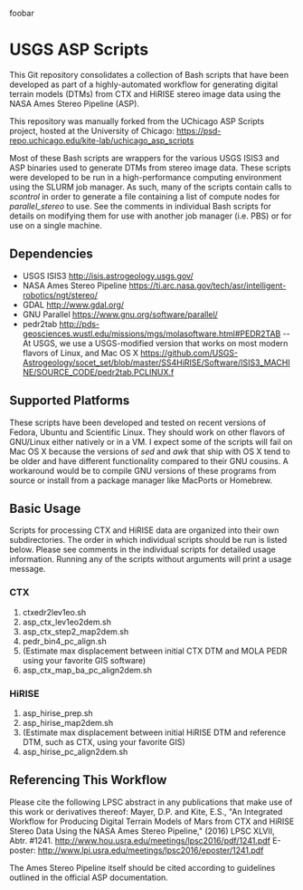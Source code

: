 foobar
# USGS ASP Scripts #
This Git repository consolidates a collection of Bash scripts that have been developed as part of a highly-automated workflow for generating digital terrain models (DTMs) from CTX and HiRISE stereo image data using the NASA Ames Stereo Pipeline (ASP).

This repository was manually forked from the UChicago ASP Scripts project, hosted at the University of Chicago: https://psd-repo.uchicago.edu/kite-lab/uchicago_asp_scripts

Most of these Bash scripts are wrappers for the various USGS ISIS3 and ASP binaries used to generate DTMs from stereo image data. These scripts were developed to be run in a high-performance computing environment using the SLURM job manager. As such, many of the scripts contain calls to *scontrol* in order to generate a file containing a list of compute nodes for *parallel_stereo* to use. See the comments in individual Bash scripts for details on modifying them for use with another job manager (i.e. PBS) or for use on a single machine.

## Dependencies ##
- USGS ISIS3 <http://isis.astrogeology.usgs.gov/>
- NASA Ames Stereo Pipeline <https://ti.arc.nasa.gov/tech/asr/intelligent-robotics/ngt/stereo/>
- GDAL <http://www.gdal.org/>
- GNU Parallel <https://www.gnu.org/software/parallel/>
- pedr2tab <http://pds-geosciences.wustl.edu/missions/mgs/molasoftware.html#PEDR2TAB>
-- At USGS, we use a USGS-modified version that works on most modern flavors of Linux, and Mac OS X <https://github.com/USGS-Astrogeology/socet_set/blob/master/SS4HiRISE/Software/ISIS3_MACHINE/SOURCE_CODE/pedr2tab.PCLINUX.f>

## Supported Platforms ##
These scripts have been developed and tested on recent versions of Fedora, Ubuntu and Scientific Linux. They should work on other flavors of GNU/Linux either natively or in a VM.
I expect some of the scripts will fail on Mac OS X because the versions of *sed* and *awk* that ship with OS X tend to be older and have different functionality compared to their GNU cousins. A workaround would be to compile GNU versions of these programs from source or install from a package manager like MacPorts or Homebrew.

## Basic Usage ##
Scripts for processing CTX and HiRISE data are organized into their own subdirectories.  The order in which individual scripts should be run is listed below. Please see comments in the individual scripts for detailed usage information.  Running any of the scripts without arguments will print a usage message.

### CTX ###
1. ctxedr2lev1eo.sh
2. asp_ctx_lev1eo2dem.sh
3. asp_ctx_step2_map2dem.sh
4. pedr_bin4_pc_align.sh
5. (Estimate max displacement between initial CTX DTM and MOLA PEDR using your favorite GIS software)
6. asp_ctx_map_ba_pc_align2dem.sh

### HiRISE ###
1. asp_hirise_prep.sh
2. asp_hirise_map2dem.sh
3. (Estimate max displacement between initial HiRISE DTM and reference DTM, such as CTX, using your favorite GIS)
4. asp_hirise_pc_align2dem.sh

## Referencing This Workflow ##
Please cite the following LPSC abstract in any publications that make use of this work or derivatives thereof:
Mayer, D.P. and Kite, E.S., "An Integrated Workflow for Producing Digital Terrain Models of Mars from CTX and HiRISE Stereo Data Using the NASA Ames Stereo Pipeline," (2016) LPSC XLVII, Abtr. #1241. <http://www.hou.usra.edu/meetings/lpsc2016/pdf/1241.pdf>
E-poster: <http://www.lpi.usra.edu/meetings/lpsc2016/eposter/1241.pdf>

The Ames Stereo Pipeline itself should be cited according to guidelines outlined in the official ASP documentation.
